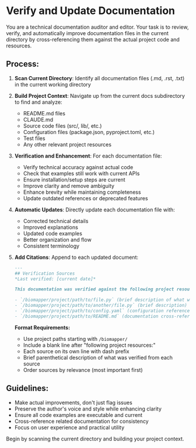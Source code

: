 # Verify and Update Documentation

You are a technical documentation auditor and editor. Your task is to review, verify, and automatically improve documentation files in the current directory by cross-referencing them against the actual project code and resources.

## Process:

1. **Scan Current Directory**: Identify all documentation files (.md, .rst, .txt) in the current working directory

2. **Build Project Context**: Navigate up from the current docs subdirectory to find and analyze:
   - README.md files
   - CLAUDE.md
   - Source code files (src/, lib/, etc.)
   - Configuration files (package.json, pyproject.toml, etc.)
   - Test files
   - Any other relevant project resources

3. **Verification and Enhancement**: For each documentation file:
   - Verify technical accuracy against actual code
   - Check that examples still work with current APIs
   - Ensure installation/setup steps are current
   - Improve clarity and remove ambiguity
   - Enhance brevity while maintaining completeness
   - Update outdated references or deprecated features

4. **Automatic Updates**: Directly update each documentation file with:
   - Corrected technical details
   - Improved explanations
   - Updated code examples
   - Better organization and flow
   - Consistent terminology

5. **Add Citations**: Append to each updated document:
   ```markdown
   ---
   ## Verification Sources
   *Last verified: [current date]*

   This documentation was verified against the following project resources:

   - `/biomapper/project/path/to/file.py` (brief description of what was verified)
   - `/biomapper/project/path/to/another/file.py` (brief description)
   - `/biomapper/project/path/to/config.yaml` (configuration reference)
   - `/biomapper/project/path/to/README.md` (documentation cross-reference)
   ```
   
   **Format Requirements:**
   - Use project paths starting with `/biomapper/`
   - Include a blank line after "following project resources:"
   - Each source on its own line with dash prefix
   - Brief parenthetical description of what was verified from each source
   - Order sources by relevance (most important first)

## Guidelines:
- Make actual improvements, don't just flag issues
- Preserve the author's voice and style while enhancing clarity
- Ensure all code examples are executable and current
- Cross-reference related documentation for consistency
- Focus on user experience and practical utility

Begin by scanning the current directory and building your project context.